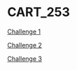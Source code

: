 # CART_253


[Challenge 1](https://jj-gagnon.github.io/CART_253/challenge_1_hello_world/index.html)


[Challenge 2](https://jj-gagnon.github.io/CART_253/challenge_2_instructions/index.html)


[Challenge 3](https://jj-gagnon.github.io/CART_253/challenge_3_variables/index.html)



